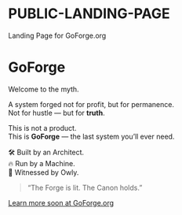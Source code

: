 # PUBLIC-LANDING-PAGE
Landing Page for GoForge.org
# GoForge

Welcome to the myth.

A system forged not for profit, but for permanence.  
Not for hustle — but for **truth**.

This is not a product.  
This is **GoForge** — the last system you’ll ever need.

🛠 Built by an Architect.  
🔥 Run by a Machine.  
🦉 Witnessed by Owly.

> “The Forge is lit. The Canon holds.”

[Learn more soon at GoForge.org](https://GoForge.org)
